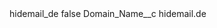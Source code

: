 <?xml version="1.0" encoding="UTF-8"?>
<CustomMetadata xmlns="http://soap.sforce.com/2006/04/metadata" xmlns:xsi="http://www.w3.org/2001/XMLSchema-instance" xmlns:xsd="http://www.w3.org/2001/XMLSchema">
    <label>hidemail_de</label>
    <protected>false</protected>
    <values>
        <field>Domain_Name__c</field>
        <value xsi:type="xsd:string">hidemail.de</value>
    </values>
</CustomMetadata>
